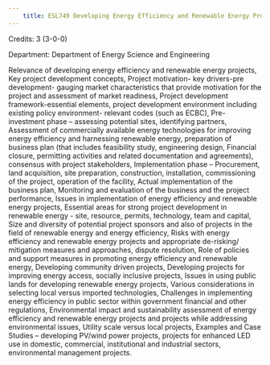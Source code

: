 ```yaml
---
    title: ESL749 Developing Energy Efficiency and Renewable Energy Projects
---
```

Credits: 3 (3-0-0)

Department: Department of Energy Science and Engineering

Relevance of developing energy efficiency and renewable energy projects, Key project development concepts, Project motivation- key drivers-pre development- gauging market characteristics that provide motivation for the project and assessment of market readiness, Project development framework-essential elements, project development environment including existing policy environment- relevant codes (such as ECBC), Pre-investment phase – assessing potential sites, identifying partners, Assessment of commercially available energy technologies for improving energy efficiency and harnessing renewable energy, preparation of business plan (that includes feasibility study, engineering design, Financial closure, permitting activities and related documentation and agreements), consensus with project stakeholders, Implementation phase – Procurement, land acquisition, site preparation, construction, installation, commissioning of the project, operation of the facility, Actual implementation of the business plan, Monitoring and evaluation of the business and the project performance, Issues in implementation of energy efficiency and renewable energy projects, Essential areas for strong project development in renewable energy - site, resource, permits, technology, team and capital, Size and diversity of potential project sponsors and also of projects in the field of renewable energy and energy efficiency, Risks with energy efficiency and renewable energy projects and appropriate de-risking/ mitigation measures and approaches, dispute resolution, Role of policies and support measures in promoting energy efficiency and renewable energy, Developing community driven projects, Developing projects for improving energy access, socially inclusive projects, Issues in using public lands for developing renewable energy projects, Various considerations in selecting local versus imported technologies, Challenges in implementing energy efficiency in public sector within government financial and other regulations, Environmental impact and sustainability assessment of energy efficiency and renewable energy projects and projects while addressing environmental issues, Utility scale versus local projects, Examples and Case Studies – developing PV/wind power projects, projects for enhanced LED use in domestic, commercial, institutional and industrial sectors, environmental management projects.